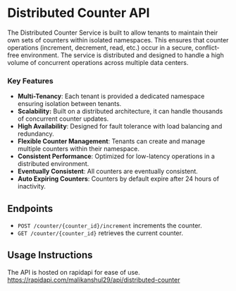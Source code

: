 # 

# Distributed Counter API


The Distributed Counter Service is built to allow tenants to maintain their own sets of
counters within isolated namespaces. This ensures that counter operations (increment, 
decrement, read, etc.) occur in a secure, conflict-free environment. The service is 
distributed and designed to handle a high volume of concurrent operations across 
multiple data centers.

### Key Features
- **Multi-Tenancy**: Each tenant is provided a dedicated namespace ensuring isolation between tenants.
- **Scalability:** Built on a distributed architecture, it can handle thousands of concurrent counter updates.
- **High Availability**: Designed for fault tolerance with load balancing and redundancy.
- **Flexible Counter Management**: Tenants can create and manage multiple counters within their namespace.
- **Consistent Performance**: Optimized for low-latency operations in a distributed environment.
- **Eventually Consistent**: All counters are eventually consistent.
- **Auto Expiring Counters**: Counters by default expire after 24 hours of inactivity.

## Endpoints
- `POST /counter/{counter_id}/increment` increments the counter.
- `GET /counter/{counter_id}` retrieves the current counter.

## Usage Instructions
The API is hosted on rapidapi for ease of use.
https://rapidapi.com/malikanshul29/api/distributed-counter

